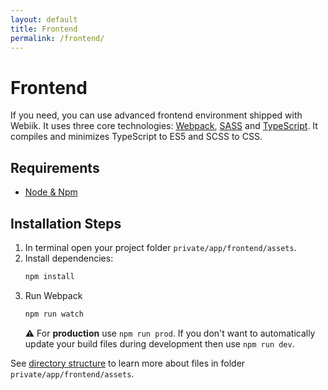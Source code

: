 ```yaml
---
layout: default
title: Frontend
permalink: /frontend/
---
```

# Frontend

If you need, you can use advanced frontend environment shipped with Webiik. It uses three core technologies: [Webpack](https://webpack.js.org), [SASS](https://sass-lang.com) and [TypeScript](https://www.typescriptlang.org). It compiles and minimizes TypeScript to ES5 and SCSS to CSS.  

## Requirements
* [Node & Npm](https://nodejs.org/en/) 

## Installation Steps
1. In terminal open your project folder `private/app/frontend/assets`.
2. Install dependencies:
   ```bash
   npm install
   ```
3. Run Webpack
   ```bash
   npm run watch
   ```
   ⚠️ For **production** use `npm run prod`. If you don't want to automatically update your build files during development then use `npm run dev`.
   
See [directory structure](/directory-structure) to learn more about files in folder `private/app/frontend/assets`.
   
 